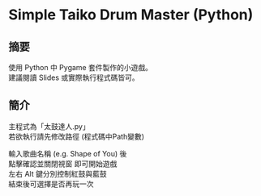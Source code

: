 # Simple Taiko Drum Master (Python)

## 摘要
使用 Python 中 Pygame 套件製作的小遊戲。  
建議閱讀 Slides 或實際執行程式碼皆可。

## 簡介
主程式為「太鼓達人.py」  
若欲執行請先修改路徑 (程式碼中Path變數)  

輸入歌曲名稱 (e.g. Shape of You) 後  
點擊確認並關閉視窗 即可開始遊戲  
左右 Alt 鍵分別控制紅鼓與藍鼓  
結束後可選擇是否再玩一次